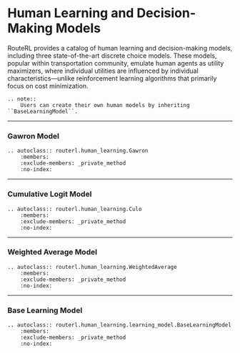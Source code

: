 # Human Learning and Decision-Making Models

RouteRL provides a catalog of human learning and decision-making models, including three state-of-the-art discrete choice models. These models, popular within transportation community, emulate human agents as utility maximizers, where individual utilities are influenced by individual characteristics—unlike reinforcement learning algorithms that primarily focus on cost minimization.

```{eval-rst}
.. note::
    Users can create their own human models by inheriting ``BaseLearningModel``.
```

---
### Gawron Model

```{eval-rst}
.. autoclass:: routerl.human_learning.Gawron
    :members:
    :exclude-members: _private_method
    :no-index:
```

---
### Cumulative Logit Model

```{eval-rst}
.. autoclass:: routerl.human_learning.Culo
    :members:
    :exclude-members: _private_method
    :no-index:
```

---
### Weighted Average Model

```{eval-rst}
.. autoclass:: routerl.human_learning.WeightedAverage
    :members:
    :exclude-members: _private_method
    :no-index:
```

---
### Base Learning Model

```{eval-rst}
.. autoclass:: routerl.human_learning.learning_model.BaseLearningModel
    :members:
    :exclude-members: _private_method
    :no-index:
```

